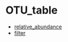 # OTU_table



+ [relative_abundance](OTU_table/relative_abundance.1) 
+ [filter](OTU_table/filter.1) 
